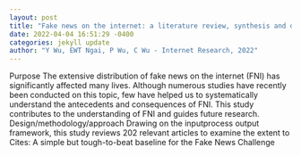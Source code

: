 ```yaml
--- 
layout: post 
title: "Fake news on the internet: a literature review, synthesis and directions for future research" 
date: 2022-04-04 16:51:29 -0400 
categories: jekyll update 
author: "Y Wu, EWT Ngai, P Wu, C Wu - Internet Research, 2022" 
--- 
```

Purpose The extensive distribution of fake news on the internet (FNI) has significantly affected many lives. Although numerous studies have recently been conducted on this topic, few have helped us to systematically understand the antecedents and consequences of FNI. This study contributes to the understanding of FNI and guides future research. Design/methodology/approach Drawing on the inputprocess output framework, this study reviews 202 relevant articles to examine the extent to Cites: A simple but tough-to-beat baseline for the Fake News Challenge